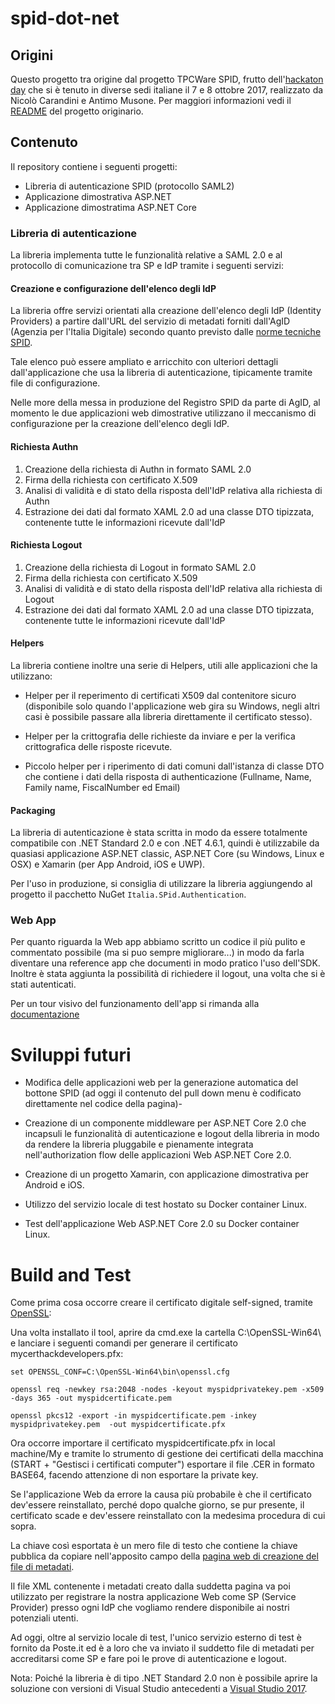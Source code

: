 # spid-dot-net

## Origini
Questo progetto tra origine dal progetto TPCWare SPID, frutto dell'[hackaton day](https://hack.developers.italia.it/) che si è tenuto in diverse sedi italiane il 7 e 8 ottobre 2017, realizzato da Nicolò Carandini e Antimo Musone.
Per maggiori informazioni vedi il [README](https://github.com/mrcarbook/spid-dotnet-sdk/blob/sdk-core/README.md) del progetto originario.

## Contenuto
Il repository contiene i seguenti progetti:

- Libreria di autenticazione SPID (protocollo SAML2)
- Applicazione dimostrativa ASP.NET
- Applicazione dimostratima ASP.NET Core 

### Libreria di autenticazione

La libreria implementa tutte le funzionalità relative a SAML 2.0 e al protocollo di comunicazione tra SP e IdP tramite i seguenti servizi:

#### Creazione e configurazione dell'elenco degli IdP

La libreria offre servizi orientati alla creazione dell'elenco degli IdP (Identity Providers) a partire dall'URL del servizio di metadati forniti dall'AgID (Agenzia per l'Italia Digitale) secondo quanto previsto dalle [norme tecniche SPID](https://www.spid.gov.it/assets/res/AgID-SPID-InfoSP.pdf).

Tale elenco può essere ampliato e arricchito con ulteriori dettagli dall'applicazione che usa la libreria di autenticazione, tipicamente tramite file di configurazione.

Nelle more della messa in produzione del Registro SPID da parte di AgID, al momento le due applicazioni web dimostrative utilizzano il meccanismo di configurazione per la creazione dell'elenco degli IdP.

#### Richiesta Authn

1. Creazione della richiesta di Authn in formato SAML 2.0
2. Firma della richiesta con certificato X.509
3. Analisi di validità e di stato della risposta dell'IdP relativa alla richiesta di Authn
4. Estrazione dei dati dal formato XAML 2.0 ad una classe DTO tipizzata, contenente tutte le informazioni ricevute dall'IdP

#### Richiesta Logout

1. Creazione della richiesta di Logout in formato SAML 2.0
2. Firma della richiesta con certificato X.509
3. Analisi di validità e di stato della risposta dell'IdP relativa alla richiesta di Logout
4. Estrazione dei dati dal formato XAML 2.0 ad una classe DTO tipizzata, contenente tutte le informazioni ricevute dall'IdP

#### Helpers

La libreria contiene inoltre una serie di Helpers, utili alle applicazioni che la utilizzano:

- Helper per il reperimento di certificati X509 dal contenitore sicuro (disponibile solo quando l'applicazione web gira su Windows, negli altri casi è possibile passare alla libreria direttamente il certificato stesso).

- Helper per la crittografia delle richieste da inviare e per la verifica crittografica delle risposte ricevute.

- Piccolo helper per i riperimento di dati comuni dall'istanza di classe DTO che contiene i dati della risposta di authenticazione (Fullname, Name, Family name, FiscalNumber ed Email)

#### Packaging

La libreria di autenticazione è stata scritta in modo da essere totalmente compatibile con .NET Standard 2.0 e con .NET 4.6.1, quindi è utilizzabile da quasiasi applicazione ASP.NET classic, ASP.NET Core (su Windows, Linux e OSX) e Xamarin (per App Android, iOS e UWP).

Per l'uso in produzione, si consiglia di utilizzare la libreria aggiungendo al progetto il pacchetto NuGet `Italia.SPid.Authentication`.

### Web App

Per quanto riguarda la Web app abbiamo scritto un codice il più pulito e commentato possibile (ma si puo sempre migliorare...) in modo da farla diventare una reference app che documenti in modo pratico l'uso dell'SDK.
Inoltre è stata aggiunta la possibilità di richiedere il logout, una volta che si è stati autenticati.

Per un tour visivo del funzionamento dell'app si rimanda alla [documentazione](https://github.com/mrcarbook/spid-dotnet-sdk/blob/sdk-core/Docs/Web%20App%20(Classic)/Documentazione%20Wep%20App.pdf)

# Sviluppi futuri

- Modifica delle applicazioni web per la generazione automatica del bottone SPID (ad oggi il contenuto del pull down menu è codificato direttamente nel codice della pagina)-

- Creazione di un componente middleware per ASP.NET Core 2.0 che incapsuli le funzionalità di autenticazione e logout della libreria in modo da rendere la libreria pluggabile e pienamente integrata nell'authorization flow delle applicazioni Web ASP.NET Core 2.0.

- Creazione di un progetto Xamarin, con applicazione dimostrativa per Android e iOS.

- Utilizzo del servizio locale di test hostato su Docker container Linux.

- Test dell'applicazione Web ASP.NET Core 2.0 su Docker container Linux.

# Build and Test

Come prima cosa occorre creare il certificato digitale self-signed, tramite [OpenSSL](https://slproweb.com/products/Win32OpenSSL.html):

Una volta installato il tool, aprire da cmd.exe la cartella C:\OpenSSL-Win64\  e lanciare i seguenti comandi per generare il certificato mycerthackdevelopers.pfx:

	set OPENSSL_CONF=C:\OpenSSL-Win64\bin\openssl.cfg
	 
	openssl req -newkey rsa:2048 -nodes -keyout myspidprivatekey.pem -x509 -days 365 -out myspidcertificate.pem
	 
	openssl pkcs12 -export -in myspidcertificate.pem -inkey myspidprivatekey.pem  -out myspidcertificate.pfx

Ora occorre importare il certificato myspidcertificate.pfx in local machine/My e tramite lo strumento di gestione dei certificati della macchina (START + "Gestisci i certificati computer") esportare il file .CER in formato BASE64, facendo attenzione di non esportare la private key.

Se l'applicazione Web da errore la causa più probabile è che il certificato dev'essere reinstallato, perché dopo qualche giorno, se pur presente, il certificato scade e dev'essere reinstallato con la medesima procedura di cui sopra.

La chiave così esportata è un mero file di testo che contiene la chiave pubblica da copiare nell'apposito campo della [pagina web di creazione del file di metadati](https://backoffice-spidtest.apps.justcodeon.it/).

Il file XML contenente i metadati creato dalla suddetta pagina va poi utilizzato per registrare la nostra applicazione Web come SP (Service Provider) presso ogni IdP che vogliamo rendere disponibile ai nostri potenziali utenti.

Ad oggi, oltre al servizio locale di test, l'unico servizio esterno di test è fornito da Poste.it ed è a loro che va inviato il suddetto file di metadati per accreditarsi come SP e fare poi le prove di autenticazione e logout.

Nota: Poiché la libreria è di tipo .NET Standard 2.0 non è possibile aprire la soluzione con versioni di Visual Studio antecedenti a [Visual Studio 2017](https://www.visualstudio.com/it/downloads/).
